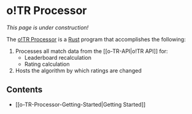# o!TR Processor

*This page is under construction!*

The [o!TR Processor](https://github.com/osu-tournament-rating/otr-processor) is a [Rust](https://www.rust-lang.org/) program that accomplishes the following:

1. Processes all match data from the [[o-TR-API|o!TR API]] for:
    * Leaderboard recalculation
    * Rating calculation
2. Hosts the algorithm by which ratings are changed

## Contents

 - [[o-TR-Processor-Getting-Started|Getting Started]]
